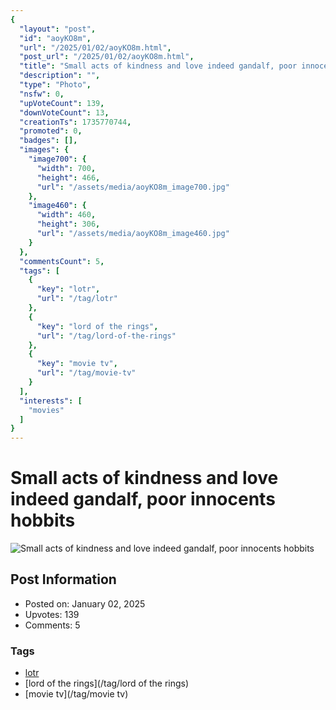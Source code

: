 ```yaml
---
{
  "layout": "post",
  "id": "aoyKO8m",
  "url": "/2025/01/02/aoyKO8m.html",
  "post_url": "/2025/01/02/aoyKO8m.html",
  "title": "Small acts of kindness and love indeed gandalf, poor innocents hobbits",
  "description": "",
  "type": "Photo",
  "nsfw": 0,
  "upVoteCount": 139,
  "downVoteCount": 13,
  "creationTs": 1735770744,
  "promoted": 0,
  "badges": [],
  "images": {
    "image700": {
      "width": 700,
      "height": 466,
      "url": "/assets/media/aoyKO8m_image700.jpg"
    },
    "image460": {
      "width": 460,
      "height": 306,
      "url": "/assets/media/aoyKO8m_image460.jpg"
    }
  },
  "commentsCount": 5,
  "tags": [
    {
      "key": "lotr",
      "url": "/tag/lotr"
    },
    {
      "key": "lord of the rings",
      "url": "/tag/lord-of-the-rings"
    },
    {
      "key": "movie tv",
      "url": "/tag/movie-tv"
    }
  ],
  "interests": [
    "movies"
  ]
}
---
```


# Small acts of kindness and love indeed gandalf, poor innocents hobbits

![Small acts of kindness and love indeed gandalf, poor innocents hobbits](/assets/media/aoyKO8m_image700.jpg)

## Post Information

- Posted on: January 02, 2025
- Upvotes: 139
- Comments: 5

### Tags

- [lotr](/tag/lotr)
- [lord of the rings](/tag/lord of the rings)
- [movie tv](/tag/movie tv)
